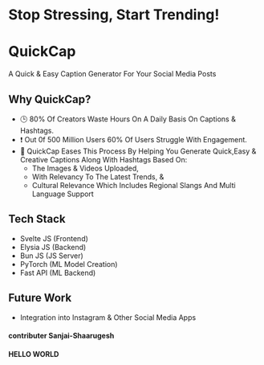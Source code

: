 # Stop Stressing, Start Trending!

# QuickCap
A Quick & Easy Caption Generator For Your Social Media Posts

## Why QuickCap?
- 🕒 80% Of Creators Waste Hours On A Daily Basis On Captions & Hashtags.
- ❗ Out 0f 500 Million Users 60% Of Users Struggle With Engagement.
- 🫣 QuickCap Eases This Process By Helping You Generate Quick,Easy & Creative Captions Along With Hashtags Based On:
  - The Images & Videos Uploaded,
  - With Relevancy To The Latest Trends, &
  - Cultural Relevance Which Includes Regional Slangs And Multi Language Support
    
 ## Tech Stack
 - Svelte JS (Frontend)
 - Elysia JS (Backend)
 - Bun JS (JS Server)
 - PyTorch (ML Model Creation)
 - Fast API (ML Backend)

## Future Work
- Integration into Instagram & Other Social Media Apps 

#### contributer Sanjai-Shaarugesh

#### HELLO WORLD

